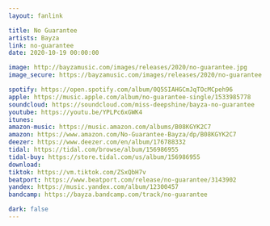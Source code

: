 ```yaml
---
layout: fanlink

title: No Guarantee
artists: Bayza
link: no-guarantee
date: 2020-10-19 00:00:00

image: http://bayzamusic.com/images/releases/2020/no-guarantee.jpg
image_secure: https://bayzamusic.com/images/releases/2020/no-guarantee.jpg

spotify: https://open.spotify.com/album/0Q5SIAHGCmJqTOcMCpeh96
apple: https://music.apple.com/album/no-guarantee-single/1533985778
soundcloud: https://soundcloud.com/miss-deepshine/bayza-no-guarantee
youtube: https://youtu.be/YPLPc6xGWK4
itunes:
amazon-music: https://music.amazon.com/albums/B08KGYK2C7
amazon: https://www.amazon.com/No-Guarantee-Bayza/dp/B08KGYK2C7
deezer: https://www.deezer.com/en/album/176788332
tidal: https://tidal.com/browse/album/156986955
tidal-buy: https://store.tidal.com/us/album/156986955
download:
tiktok: https://vm.tiktok.com/ZSxQbH7v
beatport: https://www.beatport.com/release/no-guarantee/3143902
yandex: https://music.yandex.com/album/12300457
bandcamp: https://bayza.bandcamp.com/track/no-guarantee

dark: false
---
```

